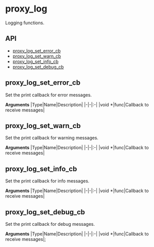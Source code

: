 # proxy_log <!-- omit in toc -->

Logging functions.

## API <!-- omit in toc -->

- [proxy\_log\_set\_error\_cb](#proxy_log_set_error_cb)
- [proxy\_log\_set\_warn\_cb](#proxy_log_set_warn_cb)
- [proxy\_log\_set\_info\_cb](#proxy_log_set_info_cb)
- [proxy\_log\_set\_debug\_cb](#proxy_log_set_debug_cb)

## proxy_log_set_error_cb

Set the print callback for error messages.

**Arguments**
|Type|Name|Description|
|-|-|:-|
|void *|func|Callback to receive messages|

## proxy_log_set_warn_cb

Set the print callback for warning messages.

**Arguments**
|Type|Name|Description|
|-|-|:-|
|void *|func|Callback to receive messages|

## proxy_log_set_info_cb

Set the print callback for info messages.

**Arguments**
|Type|Name|Description|
|-|-|:-|
|void *|func|Callback to receive messages|

## proxy_log_set_debug_cb

Set the print callback for debug messages.

**Arguments**
|Type|Name|Description|
|-|-|:-|
|void *|func|Callback to receive messages|;
